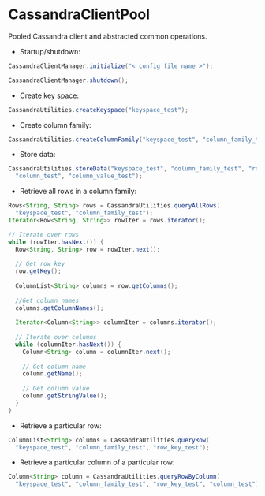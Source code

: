 CassandraClientPool
===================

Pooled Cassandra client and abstracted common operations.

* Startup/shutdown:

````java
CassandraClientManager.initialize("< config file name >");

CassandraClientManager.shutdown();
````

* Create key space:

````java
CassandraUtilities.createKeyspace("keyspace_test");
````

* Create column family:

````java
CassandraUtilities.createColumnFamily("keyspace_test", "column_family_test");
````

* Store data:

````java
CassandraUtilities.storeData("keyspace_test", "column_family_test", "row_key_test",
  "column_test", "column_value_test");
````

* Retrieve all rows in a column family:

````java
Rows<String, String> rows = CassandraUtilities.queryAllRows(
  "keyspace_test", "column_family_test");
Iterator<Row<String, String>> rowIter = rows.iterator();

// Iterate over rows
while (rowIter.hasNext()) {
  Row<String, String> row = rowIter.next();
  
  // Get row key
  row.getKey();
  
  ColumnList<String> columns = row.getColumns();
  
  //Get column names
  columns.getColumnNames();
  
  Iterator<Column<String>> columnIter = columns.iterator();
  
  // Iterate over columns
  while (columnIter.hasNext()) {
    Column<String> column = columnIter.next();
    
    // Get column name
    column.getName();
    
    // Get column value
    column.getStringValue();
  }
}
````

* Retrieve a particular row:

````java
ColumnList<String> columns = CassandraUtilities.queryRow(
  "keyspace_test", "column_family_test", "row_key_test");
````

* Retrieve a particular column of a particular row:

````java
Column<String> column = CassandraUtilities.queryRowByColumn(
  "keyspace_test", "column_family_test", "row_key_test", "column_test");
````